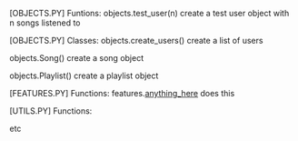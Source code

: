 [OBJECTS.PY] Funtions:
objects.test_user(n)
    create a test user object with n songs listened to


[OBJECTS.PY] Classes:
objects.create_users()
    create a list of users

objects.Song()
    create a song object

objects.Playlist()
    create a playlist object


[FEATURES.PY] Functions:
features.[anything_here]()
    does this

[UTILS.PY] Functions:

etc